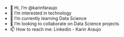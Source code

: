 - 👋 Hi, I’m @karinfaraujo
- 👀 I’m interested in technology
- 🌱 I’m currently learning Data Science 
- 💞️ I’m looking to collaborate on Data Science projects
- 📫 How to reach me: Linkedin - Karin Araujo

<!---
karinfaraujo/karinfaraujo is a ✨ special ✨ repository because its `README.md` (this file) appears on your GitHub profile.
You can click the Preview link to take a look at your changes.
--->
